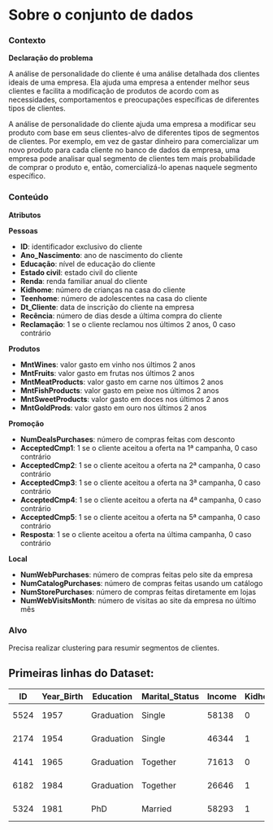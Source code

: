 # **Sobre o conjunto de dados**

### **Contexto**

**Declaração do problema**

A análise de personalidade do cliente é uma análise detalhada dos clientes ideais de uma empresa. Ela ajuda uma empresa a entender melhor seus clientes e facilita a modificação de produtos de acordo com as necessidades, comportamentos e preocupações específicas de diferentes tipos de clientes.

A análise de personalidade do cliente ajuda uma empresa a modificar seu produto com base em seus clientes-alvo de diferentes tipos de segmentos de clientes. Por exemplo, em vez de gastar dinheiro para comercializar um novo produto para cada cliente no banco de dados da empresa, uma empresa pode analisar qual segmento de clientes tem mais probabilidade de comprar o produto e, então, comercializá-lo apenas naquele segmento específico.

### **Conteúdo**

**Atributos**

**Pessoas**

- **ID**: identificador exclusivo do cliente
- **Ano_Nascimento**: ano de nascimento do cliente
- **Educação**: nível de educação do cliente
- **Estado civil**: estado civil do cliente
- **Renda**: renda familiar anual do cliente
- **Kidhome**: número de crianças na casa do cliente
- **Teenhome**: número de adolescentes na casa do cliente
- **Dt_Cliente**: data de inscrição do cliente na empresa
- **Recência**: número de dias desde a última compra do cliente
- **Reclamação**: 1 se o cliente reclamou nos últimos 2 anos, 0 caso contrário

**Produtos**

- **MntWines**: valor gasto em vinho nos últimos 2 anos
- **MntFruits**: valor gasto em frutas nos últimos 2 anos
- **MntMeatProducts**: valor gasto em carne nos últimos 2 anos
- **MntFishProducts**: valor gasto em peixe nos últimos 2 anos
- **MntSweetProducts**: valor gasto em doces nos últimos 2 anos
- **MntGoldProds**: valor gasto em ouro nos últimos 2 anos

**Promoção**

- **NumDealsPurchases**: número de compras feitas com desconto
- **AcceptedCmp1**: 1 se o cliente aceitou a oferta na 1ª campanha, 0 caso contrário
- **AcceptedCmp2**: 1 se o cliente aceitou a oferta na 2ª campanha, 0 caso contrário
- **AcceptedCmp3**: 1 se o cliente aceitou a oferta na 3ª campanha, 0 caso contrário
- **AcceptedCmp4**: 1 se o cliente aceitou a oferta na 4ª campanha, 0 caso contrário
- **AcceptedCmp5**: 1 se o cliente aceitou a oferta na 5ª campanha, 0 caso contrário
- **Resposta**: 1 se o cliente aceitou a oferta na última campanha, 0 caso contrário

**Local**

- **NumWebPurchases**: número de compras feitas pelo site da empresa
- **NumCatalogPurchases**: número de compras feitas usando um catálogo
- **NumStorePurchases**: número de compras feitas diretamente em lojas
- **NumWebVisitsMonth**: número de visitas ao site da empresa no último mês

### **Alvo**

Precisa realizar clustering para resumir segmentos de clientes.

## Primeiras linhas do Dataset:

| ID   | Year_Birth | Education | Marital_Status | Income | Kidhome | Teenhome | Dt_Customer | Recency | MntWines | MntFruits | MntMeatProducts | MntFishProducts | MntSweetProducts | MntGoldProds | NumDealsPurchases | NumWebPurchases | NumCatalogPurchases | NumStorePurchases | NumWebVisitsMonth | AcceptedCmp3 | AcceptedCmp4 | AcceptedCmp5 | AcceptedCmp1 | AcceptedCmp2 | Complain | Z_CostContact | Z_Revenue | Response |
|------|------------|-----------|----------------|--------|---------|----------|-------------|---------|----------|-----------|-----------------|-----------------|------------------|--------------|-------------------|-----------------|---------------------|-------------------|------------------|--------------|--------------|--------------|--------------|--------------|----------|---------------|-----------|----------|
| 5524 | 1957       | Graduation| Single         | 58138  | 0       | 0        | 04-09-2012  | 58      | 635      | 88        | 546             | 172             | 88               | 88           | 3                 | 8               | 10                  | 4                 | 7                | 0            | 0            | 0            | 0            | 0            | 3        | 11            | 1         |
| 2174 | 1954       | Graduation| Single         | 46344  | 1       | 1        | 08-03-2014  | 38      | 11       | 1         | 6               | 2               | 1                | 6            | 2                 | 1               | 1                   | 2                 | 5                | 0            | 0            | 0            | 0            | 0            | 3        | 11            | 0         |
| 4141 | 1965       | Graduation| Together       | 71613  | 0       | 0        | 21-08-2013  | 26      | 426      | 49        | 127             | 111             | 21               | 42           | 1                 | 8               | 2                   | 10                | 4                | 0            | 0            | 0            | 0            | 0            | 3        | 11            | 0         |
| 6182 | 1984       | Graduation| Together       | 26646  | 1       | 0        | 10-02-2014  | 26      | 11       | 4         | 20              | 10              | 3                | 5            | 2                 | 2               | 0                   | 4                 | 6                | 0            | 0            | 0            | 0            | 0            | 3        | 11            | 0         |
| 5324 | 1981       | PhD       | Married        | 58293  | 1       | 0        | 19-01-2014  | 94      | 173      | 43        | 118             | 46              | 27               | 15           | 5                 | 5               | 3                   | 6                 | 5                | 0            | 0            | 0            | 0            | 0            | 3        | 11            | 0         |
